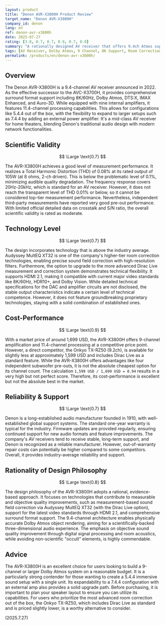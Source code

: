 ```yaml
---
layout: product
title: "Denon AVR-X3800H Product Review"
target_name: "Denon AVR-X3800H"
company_id: denon
lang: en
ref: denon-avr-x3800h
date: 2025-07-27
rating: [3.8, 0.7, 0.7, 0.9, 0.7, 0.8]
summary: "A rationally designed AV receiver that offers 9.4ch Atmos support for around 1,699 USD. With good measurement performance, including a THD of 0.08% (2-ch driven), and abundant features, it delivers excellent cost-performance, though a key competitor is available for slightly less."
tags: [AV Receiver, Dolby Atmos, 9 Channel, 8K Support, Room Correction]
permalink: /products/en/denon-avr-x3800h/
---
```


## Overview

The Denon AVR-X3800H is a 9.4-channel AV receiver announced in 2022. As the effective successor to the AVC-X3700H, it provides comprehensive surround format support including 8K/60Hz, Dolby Atmos, DTS:X, IMAX Enhanced, and Auro-3D. While equipped with nine internal amplifiers, it features 11.4-channel processing capabilities. This allows for configurations like 5.4.4 out of the box, with the flexibility to expand to larger setups such as 7.4.4 by adding an external power amplifier. It's a mid-class AV receiver for home theaters, blending Denon's traditional audio design with modern network functionalities.

## Scientific Validity

$$ \Large \text{0.7} $$

The AVR-X3800H achieves a good level of measurement performance. It realizes a Total Harmonic Distortion (THD) of 0.08% at its rated output of 105W (at 8 ohms, 2-ch driven). This is below the problematic level of 0.1%, minimizing audible quality degradation. The frequency response covers 20Hz-20kHz, which is standard for an AV receiver. However, it does not reach the transparent level of THD 0.01% or below, so it cannot be considered top-tier measurement performance. Nevertheless, independent third-party measurements have reported very good pre-out performance. With limited official detailed data on crosstalk and S/N ratio, the overall scientific validity is rated as moderate.

## Technology Level

$$ \Large \text{0.7} $$

The design incorporates technology that is above the industry average. Audyssey MultEQ XT32 is one of the company's higher-tier room correction technologies, enabling precise sound field correction with high-resolution filters. Furthermore, the option to upgrade to the more advanced Dirac Live measurement and correction system demonstrates technical flexibility. It supports HDMI 2.1, making it compatible with current major video standards like 8K/60Hz, HDR10+, and Dolby Vision. While detailed technical specifications for the DAC and amplifier circuits are not disclosed, the stable output characteristics indicate a certain level of technical competence. However, it does not feature groundbreaking proprietary technologies, staying with a solid combination of established ones.

## Cost-Performance

$$ \Large \text{0.9} $$

With a market price of around 1,699 USD, the AVR-X3800H offers 9-channel amplification and 11.4-channel processing at a competitive price point. However, a direct competitor, the Onkyo TX-RZ50 (9.2ch), is available for slightly less at approximately 1,599 USD and includes Dirac Live as a standard feature. While the AVR-X3800H offers advantages like four independent subwoofer pre-outs, it is not the absolute cheapest option for its channel count. The calculation `1,599 USD / 1,699 USD = 0.94` results in a very high but not perfect score. Therefore, its cost-performance is excellent but not the absolute best in the market.

## Reliability & Support

$$ \Large \text{0.7} $$

Denon is a long-established audio manufacturer founded in 1910, with well-established global support systems. The standard one-year warranty is typical for the industry. Firmware updates are provided regularly, ensuring continued support for new audio formats and feature improvements. The company's AV receivers tend to receive stable, long-term support, and Denon is recognized as a reliable manufacturer. However, out-of-warranty repair costs can potentially be higher compared to some competitors. Overall, it provides industry-average reliability and support.

## Rationality of Design Philosophy

$$ \Large \text{0.8} $$

The design philosophy of the AVR-X3800H adopts a rational, evidence-based approach. It focuses on technologies that contribute to measurable and objective quality improvements, such as measurement-based sound field correction via Audyssey MultEQ XT32 (with the Dirac Live option), support for the latest video standards through HDMI 2.1, and comprehensive surround format support. The 9.4-channel architecture enables physically accurate Dolby Atmos object rendering, aiming for a scientifically-backed three-dimensional audio experience. The emphasis on objective sound quality improvement through digital signal processing and room acoustics, while avoiding non-scientific "occult" elements, is highly commendable.

## Advice

The AVR-X3800H is an excellent choice for users looking to build a 9-channel or larger Dolby Atmos system on a reasonable budget. It is a particularly strong contender for those wanting to create a 5.4.4 immersive sound setup with a single unit. Its expandability to a 7.4.4 configuration with an external amp also provides a solid upgrade path. Before purchasing, it is important to plan your speaker layout to ensure you can utilize its capabilities. For users who prioritize the most advanced room correction out of the box, the Onkyo TX-RZ50, which includes Dirac Live as standard and is priced slightly lower, is a worthy alternative to consider.

(2025.7.27)
